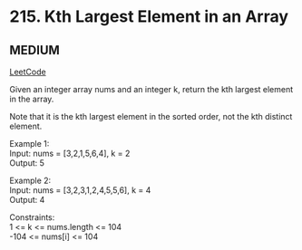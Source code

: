 # 215. Kth Largest Element in an Array

## MEDIUM

[LeetCode](https://leetcode.cn/problems/kth-largest-element-in-an-array/)

Given an integer array nums and an integer k, return the kth largest element in the array.

Note that it is the kth largest element in the sorted order, not the kth distinct element.


Example 1:\
Input: nums = [3,2,1,5,6,4], k = 2\
Output: 5

Example 2:\
Input: nums = [3,2,3,1,2,4,5,5,6], k = 4\
Output: 4


Constraints:\
1 <= k <= nums.length <= 104\
-104 <= nums[i] <= 104
